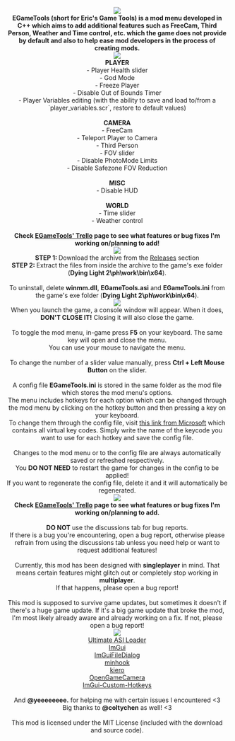 <p align="center">
<img src="https://i.imgur.com/s6ZV1cz.png"/><br>
<b>EGameTools (short for Eric's Game Tools) is a mod menu developed in C++ which aims to add additional features such as FreeCam, Third Person, Weather and Time control, etc. which the game does not provide by default and also to help ease mod developers in the process of creating mods.</b><br>
<img src="https://i.imgur.com/M9VP0cv.png"/><br>
<b>PLAYER</b><br>
- Player Health slider<br>
- God Mode<br>
- Freeze Player<br>
- Disable Out of Bounds Timer<br>
- Player Variables editing (with the ability to save and load to/from a `player_variables.scr`, restore to default values)<br><br>
<b>CAMERA</b><br>
- FreeCam<br>
- Teleport Player to Camera<br>
- Third Person<br>
- FOV slider<br>
- Disable PhotoMode Limits<br>
- Disable Safezone FOV Reduction<br><br>
<b>MISC</b><br>
- Disable HUD<br><br>
<b>WORLD</b><br>
- Time slider<br>
- Weather control<br><br>
<b>Check <a href="https://trello.com/b/oRaJQEOi/egametools-dying-light-2">EGameTools' Trello﻿﻿</a> page to see what features or bug fixes I'm working on/planning to add!</b><br>
<img src="https://i.imgur.com/kOyrZYC.png"/><br>
<b>STEP 1: </b>Download the archive from the <a href="https://github.com/EricPlayZ/EGameTools/releases">Releases</a> section<br>
<b>STEP 2: </b>Extract the files from inside the archive to the game's exe folder (<b>Dying Light 2\ph\work\bin\x64</b>).<br><br>
To uninstall, delete <b>winmm.dll</b>, <b>EGameTools.asi</b> and <b>EGameTools.ini</b> from the game's exe folder (<b>Dying Light 2\ph\work\bin\x64</b>).<br>
<img src="https://i.imgur.com/CRAQXjm.png"/><br>
﻿﻿When you launch the game, a console window will appear. When it does, <b>DON'T CLOSE IT!</b> Closing it will also close the game.<br><br>
To toggle the mod menu, in-game press <b>F5</b> on your keyboard. The same key will open and close the menu.<br>
You can use your mouse to navigate the menu.<br><br>
To change the number of a slider value manually, press <b>Ctrl + Left Mouse Button</b> on the slider.<br><br>
A config file <b>EGameTools.ini</b> is stored in the same folder as the mod file which stores the mod menu's options.<br>
The menu includes hotkeys for each option which can be changed through the mod menu by clicking on the hotkey button and then pressing a key on your keyboard.<br>
To change them through the config file, visit <a href="https://learn.microsoft.com/en-us/windows/win32/inputdev/virtual-key-codes">this link from Microsoft</a> which contains all virtual key codes. Simply write the name of the keycode you want to use for each hotkey and save the config file.<br><br>
Changes to the mod menu or to the config file are always automatically saved or refreshed respectively.<br>
You <b>DO NOT NEED</b> to restart the game for changes in the config to be applied!<br>
If you want to regenerate the config file, delete it and it will automatically be regenerated.<br>
<img src="https://i.imgur.com/m0X9akl.png"/><br>
<b>Check <a href="https://trello.com/b/oRaJQEOi/egametools-dying-light-2">EGameTools' Trello﻿﻿</a> page to see what features or bug fixes I'm working on/planning to add.</b><br><br>
<b>DO NOT</b> use the discussions tab for bug reports.<br>
If there is a bug you're encountering, open a bug report, otherwise please refrain from using the discussions tab unless you need help or want to request additional features!<br><br>
Currently, this mod has been designed with <b>singleplayer</b> in mind. That means certain features might glitch out or completely stop working in <b>multiplayer</b>.<br>
If that happens, please open a bug report!<br><br>
This mod is supposed to survive game updates, but sometimes it doesn't if there's a huge game update. If it's a big game update that broke the mod, I'm most likely already aware and already working on a fix. If not, please open a bug report!<br>
<img src="https://i.imgur.com/nbipzX1.png"/><br>
<a href="https://trello.com/b/oRaJQEOi/egametools-dying-light-2">Ultimate ASI Loader</a><br>
<a href="https://trello.com/b/oRaJQEOi/egametools-dying-light-2">ImGui</a><br>
<a href="https://trello.com/b/oRaJQEOi/egametools-dying-light-2">﻿ImGuiFileDialog</a><br>
<a href="https://trello.com/b/oRaJQEOi/egametools-dying-light-2">minhook</a><br>
<a href="https://trello.com/b/oRaJQEOi/egametools-dying-light-2">kiero</a><br>
<a href="https://trello.com/b/oRaJQEOi/egametools-dying-light-2">OpenGameCamera</a><br>
<a href="https://trello.com/b/oRaJQEOi/egametools-dying-light-2">ImGui-Custom-Hotkeys﻿</a><br><br>
And <b>@yeeeeeeee.</b> for helping me with certain issues I encountered <3<br>
Big thanks to <b>@coltychen</b> as well! <3<br><br>
This mod is licensed under the MIT License (included with the download and source code).
</p>

